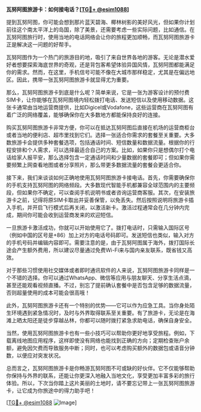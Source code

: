 **瓦努阿图旅游卡：如何接电话？[[TG💪+ @esim1088](https://t.me/s/esim1088)]**

提到瓦努阿图，你可能会想到那片蓝天碧海、椰林树影的美好风光，但如果你计划前往这个南太平洋上的岛国，除了美景，还需要考虑一些实际问题，比如通信。在瓦努阿图旅行时，使用当地的电话网络会让你的旅程更加顺畅，而瓦努阿图旅游卡正是解决这一问题的好帮手。

瓦努阿图作为一个热门的旅游目的地，吸引了来自世界各地的游客。无论是潜水爱好者想要探索海底世界的奇观，还是背包客希望体验异国风情，瓦努阿图都能满足你的需求。然而，在这里，手机信号可能不像在大城市那样稳定，尤其是在偏远地区。因此，携带一张瓦努阿图旅游卡就显得尤为重要。

那么，瓦努阿图旅游卡到底是什么呢？简单来说，它是一张为游客设计的预付费SIM卡，让你能够在瓦努阿图境内轻松拨打电话、发送短信以及使用移动数据。这张卡通常由当地运营商提供，比如Digicel或Vodafone，这些运营商在瓦努阿图有着广泛的网络覆盖，能够确保你在大多数地方都能保持良好的连接。

购买瓦努阿图旅游卡非常方便，你可以在抵达瓦努阿图后直接在机场的运营商柜台或者当地的便利店、超市里找到它们。选择一张适合你需求的套餐至关重要。大多数旅游卡会提供多种套餐选项，包括通话时间、短信数量和数据流量。根据你的行程安排和个人需求，可以选择最适合自己的方案。比如，如果你只是想偶尔打个电话给家人报平安，那么选择包含一定通话时间和少量数据的套餐即可；但如果你需要频繁上网查看地图或者分享照片，那么带更多数据流量的套餐会更适合你。

接下来，我们来谈谈如何正确地使用瓦努阿图旅游卡接电话。首先，你需要确保你的手机支持瓦努阿图的网络频段。大多数现代智能手机都兼容全球范围内的主要频段，但如果你不确定，可以查阅手机说明书或者咨询运营商客服。其次，在安装旅游卡之前，记得将原SIM卡取出并妥善保管，以免丢失。然后按照说明将旅游卡插入手机，并开启飞行模式后再关闭，以激活新卡。激活过程通常会在几分钟内完成，期间你可能会收到运营商发来的欢迎短信。

一旦旅游卡激活成功，你就可以开始使用它了。拨打电话时，只需输入国际区号（例如中国的区号是+86）加上对方的电话号码即可。发送短信也类似，输入对方的手机号码并编辑内容即可。需要注意的是，由于瓦努阿图属于海外，拨打国际长途会产生额外费用，所以建议尽量通过免费Wi-Fi来与国内亲友联系，既省钱又高效。

对于那些习惯使用社交媒体或者即时通讯软件的人来说，瓦努阿图旅游卡同样是一个不错的选择。你可以通过WhatsApp、微信等应用与朋友聊天、分享生活点滴，甚至还能观看视频直播。不过，别忘了提前确认套餐中是否包含足够的数据流量，否则超量使用的成本可能会很高哦！

此外，瓦努阿图旅游卡还有一个特别的优势——它可以作为应急工具。当你身处陌生环境遇到紧急情况时，及时与外界取得联系至关重要。有了旅游卡，无论是在海滩上晒太阳还是徒步穿越丛林，你都可以随时拨打紧急求助电话，确保自身安全。

当然，使用瓦努阿图旅游卡也有一些小技巧可以帮助你更好地享受旅程。例如，下载离线地图应用程序，这样即使没有网络也能找到正确的方向；定期检查账户余额，避免因欠费而导致服务中断；同时，也可以考虑购买额外的数据包或语音分钟数，以便应对突发状况。

总而言之，瓦努阿图旅游卡是你畅游瓦努阿图不可或缺的好伙伴。它不仅能够帮助你保持与外界的联系，还能让你更深入地融入当地文化，享受更加丰富多彩的旅行体验。所以，下次当你踏上这片美丽的土地时，请不要忘记带上一张瓦努阿图旅游卡，让它成为你旅途中的得力助手吧！

[[TG💪+ @esim1088](https://t.me/s/esim1088) ![Image](https://i.postimg.cc/4NQfJmqS/Snipaste-2025-05-13-00-14-12.png)]